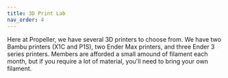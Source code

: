 ```yaml
---
title: 3D Print Lab
nav_order: 4
---
```

Here at Propeller, we have several 3D printers to choose from. We have two Bambu printers (X1C and P1S), two Ender Max printers, and three Ender 3 series printers. Members are afforded a small amound of filament each month, but if you require a lot of material, you'll need to bring your own filament.
